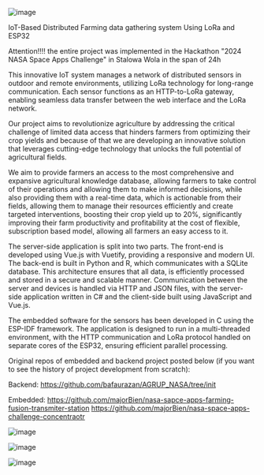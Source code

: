 ![image](https://github.com/user-attachments/assets/7b86bd9d-79ee-497a-aafa-9692fe817ccb)

IoT-Based Distributed Farming data gathering system Using LoRa and ESP32

Attention!!!! the entire project was implemented in the Hackathon "2024 NASA Space Apps Challenge" in Stalowa Wola in the span of 24h

This innovative IoT system manages a network of distributed sensors in outdoor and remote environments, utilizing LoRa technology for long-range communication. Each sensor functions as an HTTP-to-LoRa gateway, enabling seamless data transfer between the web interface and the LoRa network. 

Our project aims to revolutionize agriculture by addressing the critical challenge of limited data access 
that hinders farmers from optimizing their crop yields and because of that we are developing an innovative solution 
that leverages cutting-edge technology that unlocks the full potential of agricultural fields.

We aim to provide farmers an access to the most comprehensive and expansive agricultural knowledge database,
allowing farmers to take control of their operations and allowing them to make informed decisions,
while also providing them  with a real-time data, which is actionable from their fields, 
allowing them to manage their resources efficiently and create targeted interventions, 
boosting their crop yield up to 20%, significantly improving their farm productivity and profitability
at the cost of flexible,  subscription based model, allowing all farmers an easy access to it.

The server-side application is split into two parts. The front-end is developed using Vue.js with Vuetify, providing a responsive and modern UI. The back-end is built in Python and R, which communicates with a SQLite database. This architecture ensures that all data, is efficiently processed and stored in a secure and scalable manner. Communication between the server and devices is handled via HTTP and JSON files, with the server-side application written in C# and the client-side built using JavaScript and Vue.js.

The embedded software for the sensors has been developed in C using the ESP-IDF framework. The application is designed to run in a multi-threaded environment, with the HTTP communication and LoRa protocol handled on separate cores of the ESP32, ensuring efficient parallel processing. 

Original repos of embedded and backend project posted below (if you want to see the history of project development from scratch):

Backend:
https://github.com/bafaurazan/AGRUP_NASA/tree/init

Embedded:
https://github.com/majorBien/nasa-sapce-apps-farming-fusion-transmiter-station
https://github.com/majorBien/nasa-space-apps-challenge-concentraotr



![image](https://github.com/user-attachments/assets/91b64354-bf4f-4d43-b90d-fc6df23a2d31)

![image](https://github.com/user-attachments/assets/df334dd3-0b6d-4991-85cc-1d42d596febf)

![image](https://github.com/user-attachments/assets/e023d980-837e-4712-8246-5fbae6bec6a8)


